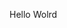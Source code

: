 Hello Wolrd









































































































































































































































































































































































































































































































































































































































































































































































































































































































































































































































































































































































































































































































































































































































































































































































































































































































































































































































































